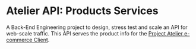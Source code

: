 # Atelier API: Products Services
A Back-End Engineering project to design, stress test and scale an API for web-scale traffic.
This API serves the product info for the [Project Atelier e-commerce Client](https://github.com/Redhat2205/FEC).
